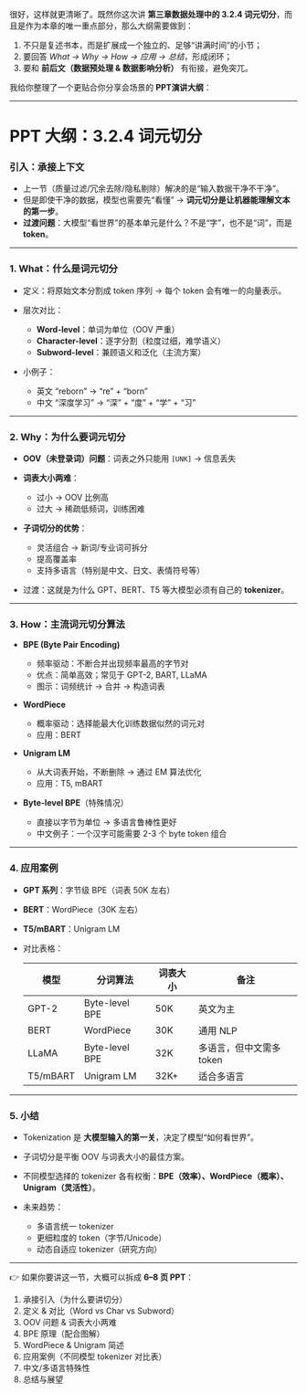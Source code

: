 很好，这样就更清晰了。既然你这次讲 **第三章数据处理中的 3.2.4 词元切分**，而且是作为本章的唯一重点部分，那么大纲需要做到：

1. 不只是复述书本，而是扩展成一个独立的、足够“讲满时间”的小节；
2. 要回答 *What → Why → How → 应用 → 总结*，形成闭环；
3. 要和 **前后文（数据预处理 & 数据影响分析）** 有衔接，避免突兀。

我给你整理了一个更贴合你分享会场景的 **PPT演讲大纲**：

---

# PPT 大纲：3.2.4 词元切分

### **引入：承接上下文**

* 上一节（质量过滤/冗余去除/隐私剔除）解决的是“输入数据干净不干净”。
* 但是即使干净的数据，模型也需要先“看懂” → **词元切分是让机器能理解文本的第一步**。
* **过渡问题**：大模型“看世界”的基本单元是什么？不是“字”，也不是“词”，而是 **token**。

---

### **1. What：什么是词元切分**

* 定义：将原始文本分割成 token 序列 → 每个 token 会有唯一的向量表示。
* 层次对比：

  * **Word-level**：单词为单位（OOV 严重）
  * **Character-level**：逐字分割（粒度过细，难学语义）
  * **Subword-level**：兼顾语义和泛化（主流方案）
* 小例子：

  * 英文 “reborn” → “re” + “born”
  * 中文 “深度学习” → “深” + “度” + “学” + “习”

---

### **2. Why：为什么要词元切分**

* **OOV（未登录词）问题**：词表之外只能用 `[UNK]` → 信息丢失
* **词表大小两难**：

  * 过小 → OOV 比例高
  * 过大 → 稀疏低频词，训练困难
* **子词切分的优势**：

  * 灵活组合 → 新词/专业词可拆分
  * 提高覆盖率
  * 支持多语言（特别是中文、日文、表情符号等）
* 过渡：这就是为什么 GPT、BERT、T5 等大模型必须有自己的 **tokenizer**。

---

### **3. How：主流词元切分算法**

* **BPE (Byte Pair Encoding)**

  * 频率驱动：不断合并出现频率最高的字节对
  * 优点：简单高效；常见于 GPT-2, BART, LLaMA
  * 图示：词频统计 → 合并 → 构造词表
* **WordPiece**

  * 概率驱动：选择能最大化训练数据似然的词元对
  * 应用：BERT
* **Unigram LM**

  * 从大词表开始，不断删除 → 通过 EM 算法优化
  * 应用：T5, mBART
* **Byte-level BPE**（特殊情况）

  * 直接以字节为单位 → 多语言鲁棒性更好
  * 中文例子：一个汉字可能需要 2-3 个 byte token 组合

---

### **4. 应用案例**

* **GPT 系列**：字节级 BPE（词表 50K 左右）
* **BERT**：WordPiece（30K 左右）
* **T5/mBART**：Unigram LM
* 对比表格：


  | 模型       | 分词算法           | 词表大小 | 备注              |
  | -------- | -------------- | ---- | --------------- |
  | GPT-2    | Byte-level BPE | 50K  | 英文为主            |
  | BERT     | WordPiece      | 30K  | 通用 NLP          |
  | LLaMA    | Byte-level BPE | 32K  | 多语言，但中文需多 token |
  | T5/mBART | Unigram LM     | 32K+ | 适合多语言           |


---

### **5. 小结**

* Tokenization 是 **大模型输入的第一关**，决定了模型“如何看世界”。
* 子词切分是平衡 OOV 与词表大小的最佳方案。
* 不同模型选择的 tokenizer 各有权衡：**BPE（效率）、WordPiece（概率）、Unigram（灵活性）**。
* 未来趋势：

  * 多语言统一 tokenizer
  * 更细粒度的 token（字节/Unicode）
  * 动态自适应 tokenizer（研究方向）

---

👉 如果你要讲这一节，大概可以拆成 **6–8 页 PPT**：

1. 承接引入（为什么要讲切分）
2. 定义 & 对比（Word vs Char vs Subword）
3. OOV 问题 & 词表大小两难
4. BPE 原理（配合图解）
5. WordPiece & Unigram 简述
6. 应用案例（不同模型 tokenizer 对比表）
7. 中文/多语言特殊性
8. 总结与展望

